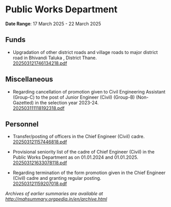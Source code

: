 # Public Works Department

**Date Range**: 17 March 2025 - 22 March 2025


## Funds
- Upgradation  of other district roads and village roads  to major district road in Bhivandi  Taluka , District Thane.\
  [202503121746134218.pdf](https://gr.maharashtra.gov.in/Site/Upload/Government%20Resolutions/English/202503121746134218.pdf)

## Miscellaneous
- Regarding cancellation of promotion given to Civil Engineering Assistant (Group-C) to the post of Junior Engineer (Civil) (Group-B) (Non-Gazetted) in the selection year 2023-24.\
  [202503111118192318.pdf](https://gr.maharashtra.gov.in/Site/Upload/Government%20Resolutions/English/202503111118192318.pdf)

## Personnel
- Transfer/posting of officers in the Chief Engineer (Civil) cadre.\
  [202503121157446818.pdf](https://gr.maharashtra.gov.in/Site/Upload/Government%20Resolutions/English/202503121157446818.pdf)

- Provisional seniority list of the cadre of Chief Engineer (Civil) in the Public Works Department as on 01.01.2024 and 01.01.2025.\
  [202503121633078118.pdf](https://gr.maharashtra.gov.in/Site/Upload/Government%20Resolutions/English/202503121633078118.pdf)

- Regarding termination of the form promotion given in the Chief Engineer (Civil) cadre and granting regular posting.\
  [202503121159207018.pdf](https://gr.maharashtra.gov.in/Site/Upload/Government%20Resolutions/English/202503121159207018.pdf)


*Archives of earlier summaries are available at http://mahsummary.orgpedia.in/en/archive.html*